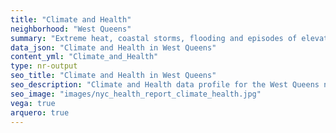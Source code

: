 ```yaml
---
title: "Climate and Health"
neighborhood: "West Queens"
summary: "Extreme heat, coastal storms, flooding and episodes of elevated ozone are climate-related hazards that may increase with climate change and have important public health impacts in New York City. Extreme weather can cause power outages, which also threaten public health. This report provides neighborhood indicators of climate-related hazards, vulnerability and health impacts."
data_json: "Climate and Health in West Queens"
content_yml: "Climate_and_Health"
type: nr-output
seo_title: "Climate and Health in West Queens"
seo_description: "Climate and Health data profile for the West Queens neighborhood of NYC."
seo_image: "images/nyc_health_report_climate_health.jpg"
vega: true
arquero: true
---
```

